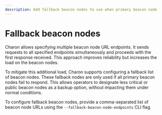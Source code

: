 ```yaml
---
description: Add fallback beacon nodes to use when primary beacon node fails
---
```


# Fallback beacon nodes

Charon allows specifying multiple beacon node URL endpoints. It sends requests to all specified endpoints simultaneously and proceeds with the first response received. This approach improves reliability but increases the load on the beacon nodes.

To mitigate this additional load, Charon supports configuring a fallback list of beacon nodes. These fallback nodes are only used if all primary beacon nodes fail to respond. This allows operators to designate less critical or public beacon nodes as a backup option, without impacting them under normal conditions.

To configure fallback beacon nodes, provide a comma-separated list of beacon node URLs using the `--fallback-beacon-node-endpoints` CLI flag.
